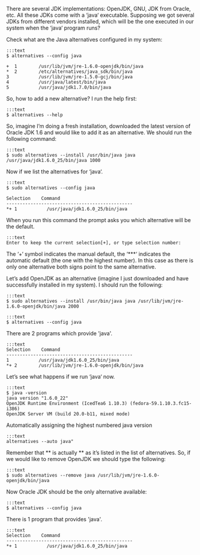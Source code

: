 
There are several JDK implementations: OpenJDK, GNU, JDK from Oracle, etc. All these JDKs come with a ‘java‘ executable. Supposing we got several JDKs from different vendors installed, which will be the one executed in our system when the ‘java‘ program runs?


Check what are the Java alternatives configured in my system:

	:::text
	$ alternatives --config java

	+  1        /usr/lib/jvm/jre-1.6.0-openjdk/bin/java
	*  2        /etc/alternatives/java_sdk/bin/java
	3           /usr/lib/jvm/jre-1.5.0-gcj/bin/java
	4           /usr/java/latest/bin/java
	5           /usr/java/jdk1.7.0/bin/java

So, how to add a new alternative? I run the help first:

	:::text
	$ alternatives --help


So, imagine I’m doing a fresh installation, downloaded the latest version of Oracle JDK 1.6 and would like to add it as an alternative. We should run the following command:

	:::text
	$ sudo alternatives --install /usr/bin/java java  /usr/java/jdk1.6.0_25/bin/java 1000



Now if we list the alternatives for ‘java‘.

	:::text
	$ sudo alternatives --config java

	Selection    Command
	-----------------------------------------------
	*+ 1           /usr/java/jdk1.6.0_25/bin/java


When you run this command the prompt asks you which alternative will be the default.

	:::text
	Enter to keep the current selection[+], or type selection number:

The ‘+‘ symbol indicates the manual default, the ‘***‘ indicates the automatic default (the one with the highest number). In this case as there is only one alternative both signs point to the same alternative.

Let’s add OpenJDK as an alternative (imagine I just downloaded and have successfully installed in my system). I should run the following:

	:::text
	$ sudo alternatives --install /usr/bin/java java /usr/lib/jvm/jre-1.6.0-openjdk/bin/java 2000

	:::text
	$ alternatives --config java

There are 2 programs which provide 'java'.

	:::text
	Selection    Command
	-----------------------------------------------
	1           /usr/java/jdk1.6.0_25/bin/java
	*+ 2        /usr/lib/jvm/jre-1.6.0-openjdk/bin/java

Let’s see what happens if we run ‘java‘ now.

	:::text
	$ java -version
	java version "1.6.0_22"
	OpenJDK Runtime Environment (IcedTea6 1.10.3) (fedora-59.1.10.3.fc15-i386)
	OpenJDK Server VM (build 20.0-b11, mixed mode)


Automatically assigning the highest numbered java version

	:::text
	alternatives --auto java"

Remember that ** is actually ** as it’s listed in the list of alternatives. So, if we would like to remove OpenJDK we should type the following:

	:::text
	$ sudo alternatives --remove java /usr/lib/jvm/jre-1.6.0-openjdk/bin/java

Now  Oracle JDK should be the only alternative available:

	:::text
	$ alternatives --config java

There is 1 program that provides 'java'.

	:::text
	Selection    Command
	-----------------------------------------------
	*+ 1           /usr/java/jdk1.6.0_25/bin/java





